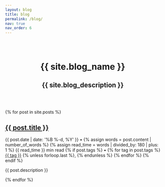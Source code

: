 ```yaml
---
layout: blog
title: blog
permalink: /blog/
nav: true
nav_order: 6
---
```


<div class="post">
  <div class="header-bar" style="padding: 2rem; text-align: center;">
    <h1>{{ site.blog_name }}</h1>
    <h2>{{ site.blog_description }}</h2>
  </div>

</div>

<!--<div class="alert alert-info" role="alert">
  <i class="fas fa-tools"></i> Work in progress - blog posts coming soon!
</div>-->
<br>
<div class="post-list">
  {% for post in site.posts %}
  <div class="post-preview">
    <h2 class="post-title">
      <a href="{{ post.url | prepend: site.baseurl }}">{{ post.title }}</a>
    </h2>
    <p class="post-meta">
      {{ post.date | date: '%B %-d, %Y' }} • 
      {% assign words = post.content | number_of_words %}
      {% assign read_time = words | divided_by: 180 | plus: 1 %}
      {{ read_time }} min read
      {% if post.tags %}
        • 
        {% for tag in post.tags %}
          <a class="tag" href="{{ '/blog/tag/' | prepend: site.baseurl }}{{ tag }}">{{ tag }}</a>
          {% unless forloop.last %}, {% endunless %}
        {% endfor %}
      {% endif %}
    </p>
    <p class="post-description">{{ post.description }}</p>
  </div>
  {% endfor %}
</div> 